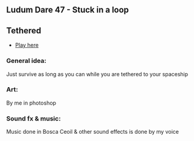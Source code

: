 ## Ludum Dare 47 - Stuck in a loop

## Tethered

* [Play here](https://aerosolswe.github.io/LD46-KeepItAlive/)

### General idea:
Just survive as long as you can while you are tethered to your spaceship

### Art:
By me in photoshop

### Sound fx & music:
Music done in Bosca Ceoil & other sound effects is done by my voice
